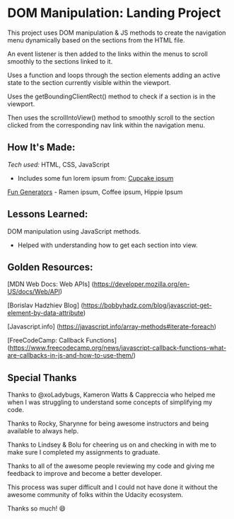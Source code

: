 # DOM Manipulation: Landing Project

This project uses DOM manipulation & JS methods to create the navigation menu dynamically based on the sections from the HTML file. 

An event listener is then added to the links within the menus to scroll smoothly to the sections linked to it. 

Uses a function and loops through the section elements adding an active state to the section currently visible within the viewport.

Uses the getBoundingClientRect() method to check if a section is in the viewport.

Then uses the scrollIntoView() method to smoothly scroll to the section clicked from the corresponding nav link within the navigation menu.

## How It's Made:
*Tech used:*  HTML, CSS, JavaScript
- Includes some fun lorem ipsum from:
[Cupcake ipsum](https://cupcakeipsum.com/paragraphs/1/length/long/with_love/true/start_with_cupcake/true/seed/374800f988ebcc19b9b6228b35ca5134325d7d76daee4c2699a2a76fb5e106f2)

[Fun Generators](https://fungenerators.com/lorem-ipsum/ramen/)
    - Ramen ipsum, Coffee ipsum, Hippie Ipsum
## Lessons Learned:
DOM manipulation using JavaScript methods. 
- Helped with understanding how to get each section into view. 

## Golden Resources:

[MDN Web Docs: Web APIs] (https://developer.mozilla.org/en-US/docs/Web/API) 

[Borislav Hadzhiev Blog] (https://bobbyhadz.com/blog/javascript-get-element-by-data-attribute)

[Javascript.info] (https://javascript.info/array-methods#iterate-foreach)

[FreeCodeCamp: Callback Functions] (https://www.freecodecamp.org/news/javascript-callback-functions-what-are-callbacks-in-js-and-how-to-use-them/)

## Special Thanks
Thanks to @xoLadybugs, Kameron Watts & Cappreccia who helped me when I was struggling to understand some concepts of simplifying my code. 

Thanks to Rocky, Sharynne for being awesome instructors and being available to always help. 

Thanks to Lindsey & Bolu for cheering us on and checking in with me to make sure I completed my assignments to graduate.

Thanks to all of the awesome people reviewing my code and giving me feedback to improve and become a better developer.

This process was super difficult and I could not have done it without the awesome community of folks within the Udacity ecosystem. 

Thanks so much! 😄